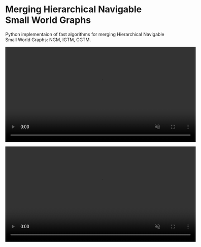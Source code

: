 # Merging Hierarchical Navigable Small World Graphs
Python implementaion of fast algorithms for merging Hierarchical
Navigable Small World Graphs: NGM, IGTM, CGTM. 

<video src="animations/NGM-n1000k5.mp4" width="600" autoplay loop muted></video>

<video src="animations/IGTM-n1000k5.mp4" width="600" autoplay loop muted></video>
